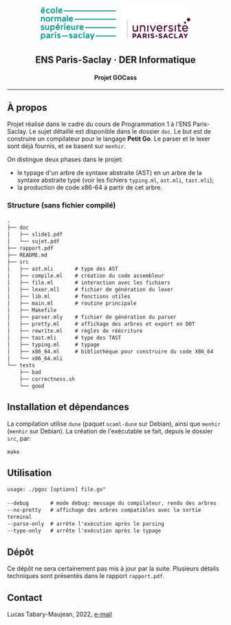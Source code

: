 <p align="center">
  <img src="media/ENS_logo.png" alt="Logo ENS" height=80">
  <h2 align="center">ENS Paris-Saclay · DER Informatique</h2>
  <h4 align="center">Projet GOCass</h3>
</p>

---
## À propos
Projet réalisé dans le cadre du cours de Programmation 1 à l'ENS Paris-Saclay. Le sujet détaillé
est disponible dans le dossier `doc`. Le but est de construire un compilateur pour le langage
**Petit Go**. Le parser et le lexer sont déjà fournis, et se basent sur `menhir`.

On distingue deux phases dans le projet:
- le typage d'un arbre de syntaxe abstraite (AST) en un arbre de la syntaxe abstraite
  typé (voir les fichiers `typing.ml`, `ast.mli`, `tast.mli`);
- la production de code x86-64 à partir de cet arbre.

### Structure (sans fichier compilé)

```
.
├── doc
│   ├── slide1.pdf
│   └── sujet.pdf
├── rapport.pdf
├── README.md
├── src
│   ├── ast.mli       # type des AST
│   ├── compile.ml    # création du code assembleur
│   ├── file.ml       # interaction avec les fichiers
│   ├── lexer.mll     # fichier de génération du lexer
│   ├── lib.ml        # fonctions utiles
│   ├── main.ml       # routine principale
│   ├── Makefile
│   ├── parser.mly    # fichier de génération du parser
│   ├── pretty.ml     # affichage des arbres et export en DOT
│   ├── rewrite.ml    # règles de réécriture
│   ├── tast.mli      # type des TAST
│   ├── typing.ml     # typage
│   ├── x86_64.ml     # bibliothèque pour construire du code X86_64
│   └── x86_64.mli
└── tests
    ├── bad
    ├── correctness.sh
    └── good
```

## Installation et dépendances
La compilation utilise `dune` (paquet `ocaml-dune` sur Debian), ainsi que `menhir` (`menhir` sur Debian).
La création de l'exécutable se fait, depuis le dossier `src`, par:
```
make
```

## Utilisation
```
usage: ./pgoc [options] file.go"

--debug       # mode debug: message du compilateur, rendu des arbres
--no-pretty   # affichage des arbres compatibles avec la sortie terminal
--parse-only  # arrête l'exécution après le parsing
--type-only   # arrête l'exécution après le typage
```

## Dépôt
Ce dépôt ne sera certainement pas mis à jour par la suite. Plusieurs détails techniques sont présentés dans le rapport `rapport.pdf`.

## Contact
Lucas Tabary-Maujean, 2022, [e-mail](mailto:l.ta-ma@pm.me)
